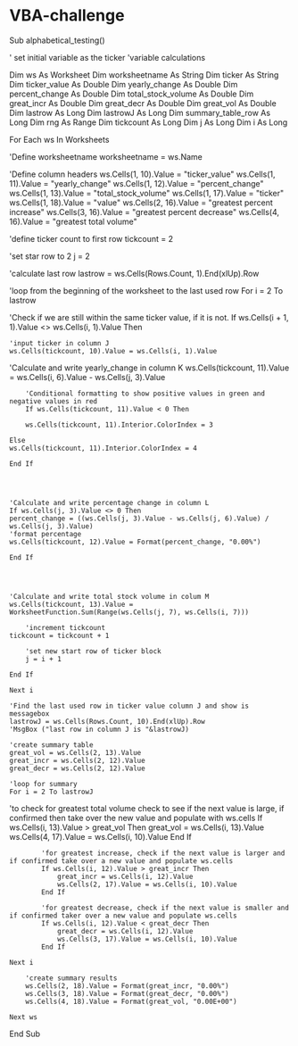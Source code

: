 # VBA-challenge
Sub alphabetical_testing()

' set initial variable as the ticker
'variable calculations


Dim ws As Worksheet
Dim worksheetname As String
Dim ticker As String
Dim ticker_value As Double
Dim yearly_change As Double
Dim percent_change As Double
Dim total_stock_volume As Double
Dim great_incr As Double
Dim great_decr As Double
Dim great_vol As Double
Dim lastrow As Long
Dim lastrowJ As Long
Dim summary_table_row As Long
Dim rng As Range
Dim tickcount As Long
Dim j As Long
Dim i As Long


For Each ws In Worksheets

'Define worksheetname
worksheetname = ws.Name


'Define column headers
ws.Cells(1, 10).Value = "ticker_value"
ws.Cells(1, 11).Value = "yearly_change"
ws.Cells(1, 12).Value = "percent_change"
ws.Cells(1, 13).Value = "total_stock_volume"
ws.Cells(1, 17).Value = "ticker"
ws.Cells(1, 18).Value = "value"
ws.Cells(2, 16).Value = "greatest percent increase"
ws.Cells(3, 16).Value = "greatest percent decrease"
ws.Cells(4, 16).Value = "greatest total volume"


'define ticker count to first row
tickcount = 2

'set star row to 2
j = 2


'calculate last row
lastrow = ws.Cells(Rows.Count, 1).End(xlUp).Row

'loop from the beginning of the worksheet to the last used row
For i = 2 To lastrow



'Check if we are still within the same ticker value, if it is not.
    If ws.Cells(i + 1, 1).Value <> ws.Cells(i, 1).Value Then
    
    'input ticker in column J
    ws.Cells(tickcount, 10).Value = ws.Cells(i, 1).Value

    
'Calculate and write yearly_change in column K
   ws.Cells(tickcount, 11).Value = ws.Cells(i, 6).Value - ws.Cells(j, 3).Value
        
        'Conditional formatting to show positive values in green and negative values in red
        If ws.Cells(tickcount, 11).Value < 0 Then
        
        ws.Cells(tickcount, 11).Interior.ColorIndex = 3
        
    Else
    ws.Cells(tickcount, 11).Interior.ColorIndex = 4
    
    End If
    
   
    
    
    'Calculate and write percentage change in column L
    If ws.Cells(j, 3).Value <> 0 Then
    percent_change = ((ws.Cells(j, 3).Value - ws.Cells(j, 6).Value) / ws.Cells(j, 3).Value)
    'format percentage
    ws.Cells(tickcount, 12).Value = Format(percent_change, "0.00%")
    
    End If
    
 
    
          
    'Calculate and write total stock volume in colum M
    ws.Cells(tickcount, 13).Value = WorksheetFunction.Sum(Range(ws.Cells(j, 7), ws.Cells(i, 7)))

        'increment tickcount
    tickcount = tickcount + 1
    
        'set new start row of ticker block
        j = i + 1
    
    End If
    
    Next i
    
    'Find the last used row in ticker value column J and show is messagebox
    lastrowJ = ws.Cells(Rows.Count, 10).End(xlUp).Row
    'MsgBox ("last row in column J is "&lastrowJ)
    
    'create summary table
    great_vol = ws.Cells(2, 13).Value
    great_incr = ws.Cells(2, 12).Value
    great_decr = ws.Cells(2, 12).Value
    
    'loop for summary
    For i = 2 To lastrowJ
    
 
     
   'to check for greatest total volume check to see if the next value is large, if confirmed then take over the new value and populate with ws.cells
            If ws.Cells(i, 13).Value > great_vol Then
                great_vol = ws.Cells(i, 13).Value
                ws.Cells(4, 17).Value = ws.Cells(i, 10).Value
            End If

            'for greatest increase, check if the next value is larger and if confirmed take over a new value and populate ws.cells
            If ws.Cells(i, 12).Value > great_incr Then
                great_incr = ws.Cells(i, 12).Value
                ws.Cells(2, 17).Value = ws.Cells(i, 10).Value
            End If

            'for greatest decrease, check if the next value is smaller and if confirmed taker over a new value and populate ws.cells
            If ws.Cells(i, 12).Value < great_decr Then
                great_decr = ws.Cells(i, 12).Value
                ws.Cells(3, 17).Value = ws.Cells(i, 10).Value
            End If
            
    Next i

        'create summary results
        ws.Cells(2, 18).Value = Format(great_incr, "0.00%")
        ws.Cells(3, 18).Value = Format(great_decr, "0.00%")
        ws.Cells(4, 18).Value = Format(great_vol, "0.00E+00")
        
    Next ws

    

    
End Sub

  

